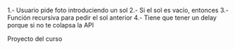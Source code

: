 1.- Usuario pide foto introduciendo un sol
2.- Si el sol es vacío, entonces
3.- Función recursiva para pedir el sol anterior
4.- Tiene que tener un delay porque si no te colapsa la API

Proyecto del curso 